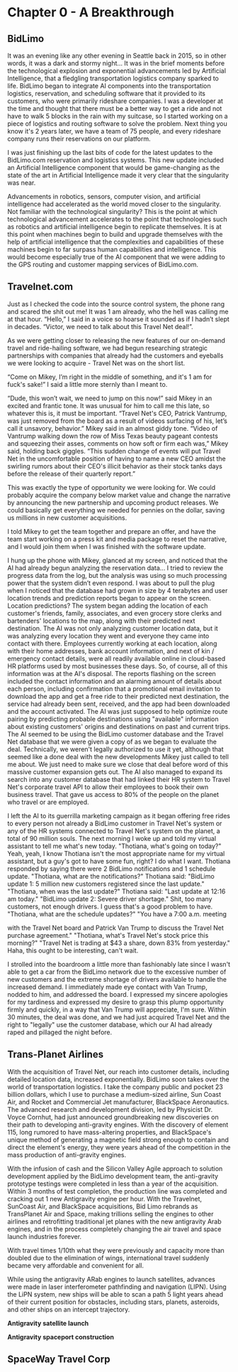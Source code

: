# Chapter 0 - A Breakthrough

## BidLimo

It was an evening like any other evening in Seattle back in 2015, so in other words, it was a dark and stormy night… It was in the brief moments before the technological explosion and exponential advancements led by Artificial Intelligence, that a fledgling transportation logistics company sparked to life. BidLimo began to integrate AI components into the transportation logistics, reservation, and scheduling software that it provided to its customers, who were primarily rideshare companies. I was a developer at the time and thought that there must be a better way to get a ride and not have to walk 5 blocks in the rain with my suitcase, so I started working on a piece of logistics and routing software to solve the problem. Next thing you know it's 2 years later, we have a team of 75 people, and every rideshare company runs their reservations on our platform.

I was just finishing up the last bits of code for the latest updates to the BidLimo.com reservation and logistics systems. This new update included an Artificial Intelligence component that would be game-changing as the state of the art in Artificial Intelligence made it very clear that the singularity was near.

Advancements in robotics, sensors, computer vision, and artificial intelligence had accelerated as the world moved closer to the singularity. Not familiar with the technological singularity? This is the point at which technological advancement accelerates to the point that technologies such as robotics and artificial intelligence begin to replicate themselves. It is at this point when machines begin to build and upgrade themselves with the help of artificial intelligence that the complexities and capabilities of these machines begin to far surpass human capabilities and intelligence. This would become especially true of the AI component that we were adding to the GPS routing and customer mapping services of BidLimo.com.

## Travelnet.com

Just as I checked the code into the source control system, the phone rang and scared the shit out me! It was 1 am already, who the hell was calling me at that hour. “Hello,” I said in a voice so hoarse it sounded as if I hadn’t slept in decades. “Victor, we need to talk about this Travel Net deal!”.

As we were getting closer to releasing the new features of our on-demand travel and ride-hailing software, we had begun researching strategic partnerships with companies that already had the customers and eyeballs we were looking to acquire - Travel Net was on the short list.

“Come on Mikey, I’m right in the middle of something, and it's 1 am for fuck's sake!” I said a little more sternly than I meant to.

“Dude, this won’t wait, we need to jump on this now!” said Mikey in an excited and frantic tone. It was unusual for him to call me this late, so whatever this is, it must be important. “Travel Net's CEO, Patrick Vantrump, was just removed from the board as a result of videos surfacing of his, let’s call it unsavory, behavior.” Mikey said in an almost giddy tone. “Video of Vantrump walking down the row of Miss Texas beauty pageant contests and squeezing their asses, comments on how soft or firm each was,” Mikey said, holding back giggles. “This sudden change of events will put Travel Net in the uncomfortable position of having to name a new CEO amidst the swirling rumors about their CEO's illicit behavior as their stock tanks days before the release of their quarterly report.”

This was exactly the type of opportunity we were looking for. We could probably acquire the company below market value and change the narrative by announcing the new partnership and upcoming product releases. We could basically get everything we needed for pennies on the dollar, saving us millions in new customer acquisitions.

I told Mikey to get the team together and prepare an offer, and have the team start working on a press kit and media package to reset the narrative, and I would join them when I was finished with the software update.

I hung up the phone with Mikey, glanced at my screen, and noticed that the AI had already begun analyzing the reservation data... I tried to review the progress data from the log, but the analysis was using so much processing power that the system didn’t even respond. I was about to pull the plug when I noticed that the database had grown in size by 4 terabytes and user location trends and prediction reports began to appear on the screen. Location predictions? The system began adding the location of each customer's friends, family, associates, and even grocery store clerks and bartenders' locations to the map, along with their predicted next destination. The AI was not only analyzing customer location data, but it was analyzing every location they went and everyone they came into contact with there. Employees currently working at each location, along with their home addresses, bank account information, and next of kin / emergency contact details, were all readily available online in cloud-based HR platforms used by most businesses these days. So, of course, all of this information was at the AI's disposal. The reports flashing on the screen included the contact information and an alarming amount of details about each person, including confirmation that a promotional email invitation to download the app and get a free ride to their predicted next destination, the service had already been sent, received, and the app had been downloaded and the account activated. The AI was just supposed to help optimize route pairing by predicting probable destinations using "available" information about existing customers' origins and destinations on past and current trips. The AI seemed to be using the BidLimo customer database and the Travel Net database that we were given a copy of as we began to evaluate the deal. Technically, we weren't legally authorized to use it yet, although that seemed like a done deal with the new developments Mikey just called to tell me about. We just need to make sure we close that deal before word of this massive customer expansion gets out. The AI also managed to expand its search into any customer database that had linked their HR system to Travel Net's corporate travel API to allow their employees to book their own business travel. That gave us access to 80% of the people on the planet who travel or are employed.

I left the AI to its guerrilla marketing campaign as it began offering free rides to every person not already a BidLimo customer in Travel Net's system or any of the HR systems connected to Travel Net's system on the planet, a total of 90 million souls. The next morning I woke up and told my virtual assistant to tell me what's new today. "Thotiana, what's going on today?" Yeah, yeah, I know Thotiana isn't the most appropriate name for my virtual assistant, but a guy's got to have some fun, right? I do what I want. Thotiana responded by saying there were 2 BidLimo notifications and 1 schedule update. "Thotiana, what are the notifications?" Thotiana said: "BidLimo update 1: 5 million new customers registered since the last update." "Thotiana, when was the last update?" Thotiana said: "Last update at 12:16 am today." "BidLimo update 2: Severe driver shortage." Shit, too many customers, not enough drivers. I guess that's a good problem to have. "Thotiana, what are the schedule updates?" "You have a 7:00 a.m. meeting

 with the Travel Net board and Patrick Van Trump to discuss the Travel Net purchase agreement." "Thotiana, what's Travel Net's stock price this morning?" "Travel Net is trading at $43 a share, down 83% from yesterday." Haha, this ought to be interesting, can't wait.

I strolled into the boardroom a little more than fashionably late since I wasn't able to get a car from the BidLimo network due to the excessive number of new customers and the extreme shortage of drivers available to handle the increased demand. I immediately made eye contact with Van Trump, nodded to him, and addressed the board. I expressed my sincere apologies for my tardiness and expressed my desire to grasp this plump opportunity firmly and quickly, in a way that Van Trump will appreciate, I'm sure. Within 30 minutes, the deal was done, and we had just acquired Travel Net and the right to "legally" use the customer database, which our AI had already raped and pillaged the night before.

## Trans-Planet Airlines

With the acquisition of Travel Net, our reach into customer details, including detailed location data, increased exponentially. BidLimo soon takes over the world of transportation logistics. I take the company public and pocket 23 billion dollars, which I use to purchase a medium-sized airline, Sun Coast Air, and Rocket and Commercial Jet manufacturer, BlackSpace Aeronautics. The advanced research and development division, led by Physicist Dr. Voyce Cornhut, had just announced groundbreaking new discoveries on their path to developing anti-gravity engines. With the discovery of element 115, long rumored to have mass-altering properties, and BlackSpace's unique method of generating a magnetic field strong enough to contain and direct the element's energy, they were years ahead of the competition in the mass production of anti-gravity engines.

With the infusion of cash and the Silicon Valley Agile approach to solution development applied by the BidLimo development team, the anti-gravity prototype testings were completed in less than a year of the acquisition. Within 3 months of test completion, the production line was completed and cracking out 1 new Antigravity engine per hour. With the Travelnet, SunCoast Air, and BlackSpace acquisitions, Bid Limo rebrands as TransPlanet Air and Space, making trillions selling the engines to other airlines and retrofitting traditional jet planes with the new antigravity Arab engines, and in the process completely changing the air travel and space launch industries forever.

With travel times 1/10th what they were previously and capacity more than doubled due to the elimination of wings, international travel suddenly became very affordable and convenient for all.

While using the antigravity ARab engines to launch satellites, advances were made in laser interferometer pathfinding and navigation (LIPN). Using the LiPN system, new ships will be able to scan a path 5 light years ahead of their current position for obstacles, including stars, planets, asteroids, and other ships on an intercept trajectory.

**Antigravity satellite launch**

**Antigravity spaceport construction**

## SpaceWay Travel Corp
